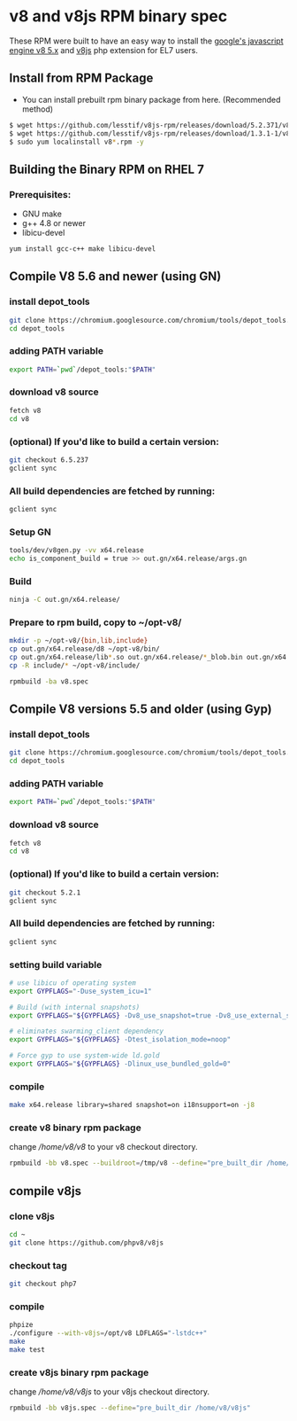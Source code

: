# v8 and v8js RPM binary spec

These RPM were built to have an easy way to install the [google's javascript engine v8 5.x](https://developers.google.com/v8/) and [v8js](https://github.com/phpv8/v8js) php extension for EL7 users.

## Install from RPM Package

- You can install prebuilt rpm binary package from here. (Recommended method)


```bash
$ wget https://github.com/lesstif/v8js-rpm/releases/download/5.2.371/v8-5.2.371-1.x86_64.rpm
$ wget https://github.com/lesstif/v8js-rpm/releases/download/1.3.1-1/v8js-1.3.1-2.x86_64.rpm
$ sudo yum localinstall v8*.rpm -y 
```

## Building the Binary RPM on RHEL 7


### Prerequisites:

- GNU make 
- g++ 4.8 or newer
- libicu-devel


```bash
yum install gcc-c++ make libicu-devel
```

## Compile V8 5.6 and newer (using GN)

### install depot_tools

  ```bash
  git clone https://chromium.googlesource.com/chromium/tools/depot_tools.git
  cd depot_tools
  ```

### adding PATH variable

  ```bash
  export PATH=`pwd`/depot_tools:"$PATH"
  ```

### download v8 source
  ```bash
  fetch v8
  cd v8
  ```

### (optional) If you'd like to build a certain version:
  ```bash
  git checkout 6.5.237
  gclient sync
  ```

### All build dependencies are fetched by running:
  ```bash
  gclient sync
  ```

### Setup GN
  ```bash
  tools/dev/v8gen.py -vv x64.release
  echo is_component_build = true >> out.gn/x64.release/args.gn
  ```

### Build
  ```bash
  ninja -C out.gn/x64.release/
  ```

### Prepare to rpm build, copy to ~/opt-v8/
  ```bash
  mkdir -p ~/opt-v8/{bin,lib,include}
  cp out.gn/x64.release/d8 ~/opt-v8/bin/
  cp out.gn/x64.release/lib*.so out.gn/x64.release/*_blob.bin out.gn/x64.release/icudtl.dat ~/opt-v8/lib/
  cp -R include/* ~/opt-v8/include/
  ```

  ```bash
  rpmbuild -ba v8.spec
  ```

## Compile V8 versions 5.5 and older (using Gyp)

### install depot_tools

  ```bash
  git clone https://chromium.googlesource.com/chromium/tools/depot_tools.git
  cd depot_tools
  ```

### adding PATH variable

  ```bash
  export PATH=`pwd`/depot_tools:"$PATH"
  ```

### download v8 source

  ```bash
  fetch v8
  cd v8
  ```

### (optional) If you'd like to build a certain version:
  ```bash
  git checkout 5.2.1
  gclient sync
  ```

### All build dependencies are fetched by running:

  ```bash
  gclient sync
  ```

### setting build variable

  ```bash
  # use libicu of operating system
  export GYPFLAGS="-Duse_system_icu=1"

  # Build (with internal snapshots)
  export GYPFLAGS="${GYPFLAGS} -Dv8_use_snapshot=true -Dv8_use_external_startup_data=0 "

  # eliminates swarming_client dependency
  export GYPFLAGS="${GYPFLAGS} -Dtest_isolation_mode=noop"

  # Force gyp to use system-wide ld.gold
  export GYPFLAGS="${GYPFLAGS} -Dlinux_use_bundled_gold=0"
  ```

### compile

  ```bash
  make x64.release library=shared snapshot=on i18nsupport=on -j8
  ```

### create v8 binary rpm package

change */home/v8/v8* to your v8 checkout directory.

```bash
rpmbuild -bb v8.spec --buildroot=/tmp/v8 --define="pre_built_dir /home/lesstif/v8"
```

## compile v8js


### clone v8js

  ```bash
  cd ~
  git clone https://github.com/phpv8/v8js
  ```

### checkout tag

  ```bash
  git checkout php7
  ```

### compile

  ```bash
  phpize
  ./configure --with-v8js=/opt/v8 LDFLAGS="-lstdc++"
  make
  make test
  ```

### create v8js binary rpm package

change */home/v8/v8js* to your v8js checkout directory.

```bash
rpmbuild -bb v8js.spec --define="pre_built_dir /home/v8/v8js"
```
